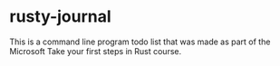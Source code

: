 # rusty-journal

This is a command line program todo list that was made as part of the Microsoft Take your first steps in Rust course.